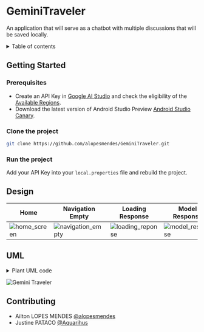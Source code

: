 # GeminiTraveler
An application that will serve as a chatbot with multiple discussions that will be saved locally.

<details>
    <summary>Table of contents</summary>

  * [Getting Started](#getting-started)
    * [Prerequisites](#prerequisites)
    * [Clone the project](#clone-the-project)
    * [Run the project](#run-the-project)
  * [Design](#design)
  * [UML](#uml)
  * [Contributing](#contributing)
</details>


## Getting Started
### Prerequisites
- Create an API Key in [Google AI Studio](https://aistudio.google.com/app/apikey) and check the eligibility of the [Available Regions](https://ai.google.dev/gemini-api/docs/available-regions).
- Download the latest version of Android Studio Preview [Android Studio Canary](https://developer.android.com/studio/preview).

### Clone the project
```bash
git clone https://github.com/alopesmendes/GeminiTraveler.git
```

### Run the project
Add your API Key into your `local.properties` file and rebuild the project.

## Design

| Home                                                                                                                | Navigation Empty                                                                                                         | Loading Response                                                                                                        | Model Response                                                                                                         | Multiple Chats                                                                                                         |
|---------------------------------------------------------------------------------------------------------------------|--------------------------------------------------------------------------------------------------------------------------|-------------------------------------------------------------------------------------------------------------------------|------------------------------------------------------------------------------------------------------------------------|------------------------------------------------------------------------------------------------------------------------|
| ![home_screen](https://github.com/alopesmendes/GeminiTraveler/assets/56479133/d7763d1c-d6fb-4fba-ab56-cf902a3a167b) | ![navigation_empty](https://github.com/alopesmendes/GeminiTraveler/assets/56479133/0ed0b79e-4215-45bd-a5b8-28942c99330a) | ![loading_reponse](https://github.com/alopesmendes/GeminiTraveler/assets/56479133/1d0ee9df-b72b-4936-8cad-eb3a0e6f43dd) | ![model_response](https://github.com/alopesmendes/GeminiTraveler/assets/56479133/b04c6c42-5bfb-4bfe-9440-d405ac8de888) | ![multiple_chats](https://github.com/alopesmendes/GeminiTraveler/assets/56479133/ac035680-deda-4416-9656-7421d28b39e9) |


## UML
<details>
  <summary>Plant UML code</summary>

```plantuml
@startuml
skinparam linetype ortho

title GeminiTraveler


package di {
  class AppModule
}

package domain {
  package repository {
    interface ChatRepository {
        fun getChats(): Flow<Resource<List<Chat>>>

        suspend fun addChat(chat: ChatRequest): Resource<Long>
    
        suspend fun deleteChat(chatId: Long): Resource<Long>
    
        suspend fun updateChatTitle(
            id: Long,
            title: String
        ): Resource<Long>
    }
    
    interface MessageRepository {
        fun getMessagesFromChat(chatId: Long): Flow<Resource<List<ModelResponse>>>

        suspend fun addUserMessage(modelRequest: ModelRequest): Resource<Long>
    
        suspend fun addModelMessage(
            modelRequest: ModelRequest,
            messageParentId: Long,
        ): Resource<Long>
    }
  }
  
  package model {
    class PlanTravel {
      val data: String
    }
    
    class RequestPlan {
      val data: String
    }
  }
  
  package use_case {
    class GetPLanTravel {
      fun invoke(requestPlan: RequestPlan): Flow<State<PlanTravel>>
    }
    
    class AddChatUseCase
    
    class AddMessageUseCase
    
    class DeleteChatUseCase
    
    class GetChatsUseCase
    
    class GetDescriptionUseCase
    
    class GetMessagesFromChatUseCase
    
    class UpdateChatTitleUseCase
  }
}

package core {
  package utils {
    interface State<T>
    
    class Loading << (O, orange) >>
    
    class Error {
      val throwable: Throwable?
      val errorMessage: String?
    }
    
    class Success<T> {
      val data: T
    }
  }
  
  package componets {
    class StateContainer << (F, purple) >> {
      fun StateContainer(
        state: State<T>,
        loading: @Composable () -> Unit,
        error: @Composable (Error) -> Unit,
        content: @Composable (T) -> Unit
      ) 
    }
    
  }
}

package data {
  package _repository {}
}

package presentation {
  package view_models {
    class PlanTravelViewModel {
    }
  }
  
  package componets {}
  
  package screens {}
  
}


model --> repository
_repository --|> repository

Loading --|> State
Error --|> State
Success --|> State

domain --> core
presentation --> core

view_models --> use_case

```

</details>

![Gemini Traveler](https://www.planttext.com/api/plantuml/png/bLVRRjiu47tdL_3H1kmVC0mdGUw0lIrysPV58c2bgKDK8hKavQ1ey-yx92MAb2KdVR4bpfdXN0vdg6jjc39rMH3zWukAALRIWWimFokWKfbNIOZXfW3w22KNVA_O2GfGX92APJ_O4MZEwIz2QLOmhUbDLMraNXT0tYE4B1aN3XMMc65QrYe3xTOfvSA0-iuoeBUlpDm5UIEcz7ijw16CbUh9T44V2lcsN7DjbdPfjI8DJjUw0f4xF1SQb9ba25WukrluhmPjK7qjnH4r1fHo3D20KthEFN0wZAmhZ0FsDZyJta1drELhGNT6SQz9wRlxxSNv208KC_m40z76snmz46ubwWepgPGiAnDsQ1-kI9AfH0SHmCfpJPT4_xOQztG3McFLFd3J9xl1Jah_lw381oYse2k9yZRnQKqR7Vs0xjagfRcFIvqOMtKklvE8N0eggRcHwkSWjxPzyIYxS2CNRaopmBCqU9RdmVC-rJepiatpe0rFlA44VDQ29wIrS9cKWnOlbVvIpZvLlJILlJAEv_I0b0gCyaekgu5MVvfZjEaqFpOwQnZybIayG9UBuIdejcn9w0mtoVAzqUOcPA-jJFEQbATPo_386hX1jvu5jcbX-bNgp3Ok1-k9kTa7zY9RSVp1cEtLdt8DrwFAZrhtLRzaNadh_HP__tG_IWUhTXKx0w8kdV7Wmc5tlsqUDr_kxjTZDQqrl6Gi-EwZUWJpTSs4duoDvAn8Dxuz89rlKNz0sl1n170NEiC8uB5fNUFYEz2PufNXKeo3-aTv17b8sqo7Ue_7VYOL94E_Dhmu7_SxWxQM-rL_axLaELA2BfTqycM6bn4cZZ2bgpFWlL9IXLgUM47Dgv9lx9ibqRvzl8haO3KsxO1gf-TWuNPrXdSKZVubEtZIxiU8ak6ObNYBqWbJNAHs8EDj29GBx656grfLXGiikUgau4dNpEpw8cHj5WI5pzU2Nj_QtRKDcawcTBwY1y5D1tJHzs0kXmFOp5yVUkXzG3R0AKspb_30vYhXmKiye7kPUycZIqQ_fRAg0gNjUcI-Kg3HHMQPdMnpul3sujgmFkl3JpY5SFk_4RBnZVgiya-oX4jojzu33DD0D3peIV4y0eXptxv9itCYUjRgMpgCoAtBdQYtdM0dVkoorBKMRRXmwtrpVmMD9wdDm8XpzKYikLmS-CP9pZNIShIhSF8f6XnjJQMU3PGZY0DtXs6aXEFIjkL-31YGsVdH2XmTYH_uSpmO7Rr9JFNv_7SgYwZkPD574I7DHvErPnifIMWULabCydbTMK4xfGXf6JR_vvNdEOX_v_E8auH4bEWWBIy92NOxMQU17aRVS14aYf34qNS8PxQBC78k3f9SuvqDlqp_1m00)

## Contributing
- Ailton LOPES MENDES [@alopesmendes](https://github.com/alopesmendes)
- Justine PATACO [@Aquarihus](https://github.com/Aquarihus)